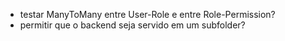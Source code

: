 - testar ManyToMany entre User-Role e entre Role-Permission?
- permitir que o backend seja servido em um subfolder?
